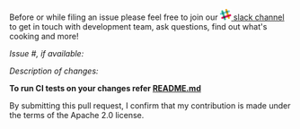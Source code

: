 Before or while filing an issue please feel free to join our [<img src='docs/images/slack.png' width='20px' /> slack channel](https://join.slack.com/t/mms-awslabs/shared_invite/enQtNDk4MTgzNDc5NzE4LTBkYTAwMjBjMTVmZTdkODRmYTZkNjdjZGYxZDI0ODhiZDdlM2Y0ZGJiZTczMGY3Njc4MmM3OTQ0OWI2ZDMyNGQ) to get in touch with development team, ask questions, find out what's cooking and more!

*Issue #, if available:*

*Description of changes:*

**To run CI tests on your changes refer [README.md](https://github.com/awslabs/mxnet-model-server/blob/master/ci/README.md)**

By submitting this pull request, I confirm that my contribution is made under the terms of the Apache 2.0 license.
